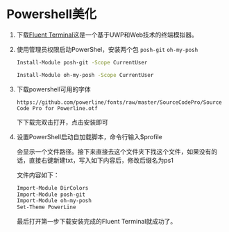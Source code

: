 # Powershell美化
1. 下载[Fluent Terminal](https://github.com/felixse/FluentTerminal/releases)这是一个基于UWP和Web技术的终端模拟器。
1. 使用管理员权限启动PowerShel，安装两个包 `posh-git` `oh-my-posh`
    ```bash
    Install-Module posh-git -Scope CurrentUser
    ```
    ```bash
    Install-Module oh-my-posh -Scope CurrentUser
    ```
1. 下载powershell可用的字体
    ```
    https://github.com/powerline/fonts/raw/master/SourceCodePro/Source Code Pro for Powerline.otf
    ```
    下下载完双击打开，点击安装即可

1. 设置PowerShell启动自加载脚本，命令行输入$profile
    
    会显示一个文件路径。接下来直接去这个文件夹下找这个文件，如果没有的话，直接右键新建txt，写入如下内容后，修改后缀名为ps1
    
    文件内容如下：

    ```bash
    Import-Module DirColors
    Import-Module posh-git
    Import-Module oh-my-posh
    Set-Theme PowerLine
    ```

    最后打开第一步下载安装完成的Fluent Terminal就成功了。